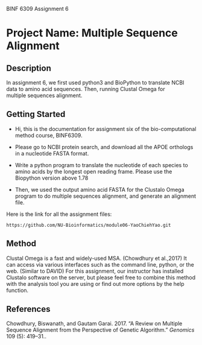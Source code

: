 BINF 6309 Assignment 6 

# Project Name: Multiple Sequence Alignment 

## Description
In assignment 6, we first used python3 and BioPython to translate 
NCBI data to amino acid sequences. Then, running Clustal Omega for  
multiple sequences alignment.


## Getting Started
* Hi, this is the documentation for assignment six of the bio-computational
  method course, BINF6309.

* Please go to NCBI protein search, and download all the APOE orthologs in 
  a nucleotide FASTA format.

* Write a python program to translate the nucleotide of each species to amino
  acids by the longest open reading frame. Please use the Biopython version 
  above 1.78 

* Then, we used the output amino acid FASTA for the Clustalo Omega program to
  do multiple sequences alignment, and generate an alignment file. 
 
Here is the link for all the assignment files: 
```
https://github.com/NU-Bioinformatics/module06-YaoChiehYao.git
```


## Method 
Clustal Omega is a fast and widely-used MSA. (Chowdhury et al.,2017) It can access 
via various interfaces such as the command line, python, or the web. (Similar to DAVID) 
For this assignment, our instructor has installed Clustalo software on the server, but 
please feel free to combine this method with the analysis tool you are using or find 
out more options by the help function.


## References
Chowdhury, Biswanath, and Gautam Garai. 2017. “A Review on Multiple Sequence Alignment
from the Perspective of Genetic Algorithm.” *Genomics* 109 (5): 419–31..
